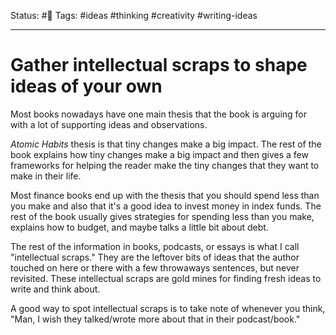 Status: #🌱
Tags: #ideas #thinking #creativity #writing-ideas 
***
# Gather intellectual scraps to shape ideas of your own

Most books nowadays have one main thesis that the book is arguing for with a lot of supporting ideas and observations.

*Atomic Habits* thesis is that tiny changes make a big impact. The rest of the book explains how tiny changes make a big impact and then gives a few frameworks for helping the reader make the tiny changes that they want to make in their life.

Most finance books end up with the thesis that you should spend less than you make and also that it's a good idea to invest money in index funds. The rest of the book usually gives strategies for spending less than you make, explains how to budget, and maybe talks a little bit about debt.

The rest of the information in books, podcasts, or essays is what I call "intellectual scraps." They are the leftover bits of ideas that the author touched on here or there with a few throwaways sentences, but never revisited. These intellectual scraps are gold mines for finding fresh ideas to write and think about.

A good way to spot intellectual scraps is to take note of whenever you think, "Man, I wish they talked/wrote more about that in their podcast/book."

